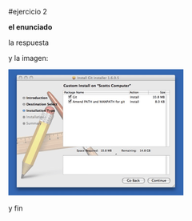 #ejercicio 2

**el enunciado**

la respuesta

y la imagen:

![comentario](https://github.com/MiguelJMartinez/SWAP/blob/master/ejercicios/img.png)

y fin



